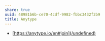 ```yaml
---
share: true
uuid: 48981b6b-ce70-4cdf-9982-fbbc3432f2b9
title: Anytype
---
```

* [https://anytype.io/en#join](/undefined)